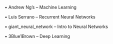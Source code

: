 •	Andrew Ng’s – Machine Learning

•	Luis Serrano – Recurrent Neural Networks

•	giant_neural_network – Intro to Neural Networks

•	3Blue1Brown – Deep Learning
